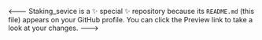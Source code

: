 <---
Staking_sevice is a ✨ special ✨ repository because its `README.md` (this file) appears on your GitHub profile.
You can click the Preview link to take a look at your changes.
--->
